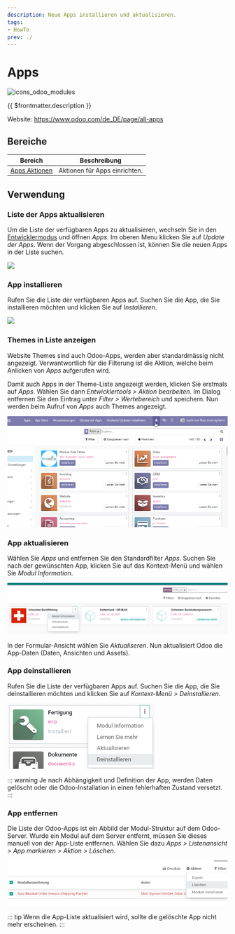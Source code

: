 ```yaml
---
description: Neue Apps installieren und aktualisieren.
tags:
- HowTo
prev: ./
---
```

# Apps
![icons_odoo_modules](assets/icons_odoo_modules.png)

{{ $frontmatter.description }}

Website: <https://www.odoo.com/de_DE/page/all-apps>

## Bereiche

| Bereich                             | Beschreibung                  |
| ----------------------------------- | ----------------------------- |
| [Apps Aktionen](Apps%20Actions.md) | Aktionen für Apps einrichten. |

## Verwendung

### Liste der Apps aktualisieren

Um die Liste der verfügbaren Apps zu aktualisieren, wechseln Sie in den [Entwicklermodus](Settings.md#Entwicklermodus%20aktivieren) und öffnen *Apps*. Im oberen Menu klicken Sie auf *Update der Apps*. Wenn der Vorgang abgeschlossen ist, können Sie die neuen Apps in der Liste suchen.

![](assets/Apps%20Liste%20aktualisieren.png)

### App installieren

Rufen Sie die Liste der verfügbaren Apps auf. Suchen Sie die App, die Sie installieren möchten und klicken Sie auf *Installieren*.

![](assets/Apps%20installieren%20und%20aktualisieren.png)

### Themes in Liste anzeigen

Website Themes sind auch Odoo-Apps, werden aber standardmässig nicht angezeigt. Verwantwortlich für die Filterung ist die Aktion, welche beim Anlicken von *Apps* aufgerufen wird.

Damit auch Apps in der Theme-Liste angezeigt werden, klicken Sie erstmals auf *Apps*. Wählen Sie dann *Entwicklertools > Aktion bearbeiten*. Im Dialog entfernen Sie den Eintrag unter *Filter > Wertebereich* und speichern. Nun werden beim Aufruf von *Apps* auch Themes angezeigt.

![Apps Themes anzeigen](assets/Apps%20Themes%20anzeigen.gif)

### App aktualisieren

Wählen Sie *Apps* und entfernen Sie den Standardfilter *Apps*. Suchen Sie nach der gewünschten App, klicken Sie auf das Kontext-Menü und wählen Sie *Modul Information*.

![](assets/Apps%20Modul%20aktualisieren.png)

In der Formular-Ansicht wählen Sie *Aktualiseren*. Nun aktualisiert Odoo die App-Daten (Daten, Ansichten und Assets).

### App deinstallieren

Rufen Sie die Liste der verfügbaren Apps auf. Suchen Sie die App, die Sie deinstallieren möchten und klicken Sie auf *Kontext-Menü > Deinstallieren*.

![](assets/Apps%20App%20deinstallieren.png)

::: warning
Je nach Abhängigkeit und Definition der App, werden Daten gelöscht oder die Odoo-Installation in einen fehlerhaften Zustand versetzt.
:::

### App entfernen

Die Liste der Odoo-Apps ist ein Abbild der Modul-Struktur auf dem Odoo-Server. Wurde ein Modul auf dem Server entfernt, müssen Sie dieses manuell von der App-Liste entfernen. Wählen Sie dazu *Apps > Listenansicht > App markieren > Aktion > Löschen*.

![](assets/Apps%20App%20entfernen.png)

::: tip
Wenn die App-Liste aktualisiert wird, sollte die gelöschte App nicht mehr erscheinen.
:::

